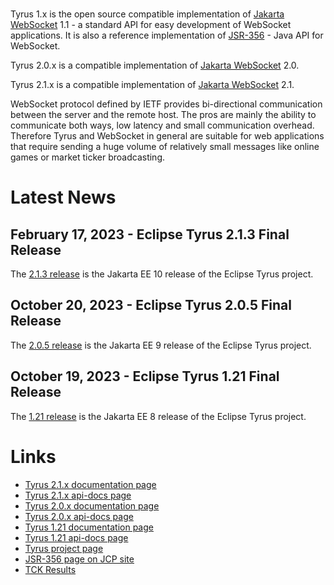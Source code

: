 <br/>

Tyrus 1.x is the open source compatible implementation of [Jakarta WebSocket](https://jakarta.ee/specifications/websocket/) 1.1 - a standard API for easy development of WebSocket applications. It is also 
a reference implementation of [JSR-356](https://jcp.org/en/jsr/detail?id=356) - Java API for WebSocket. 

Tyrus 2.0.x is a compatible implementation of [Jakarta WebSocket](https://jakarta.ee/specifications/websocket/) 2.0.

Tyrus 2.1.x is a compatible implementation of [Jakarta WebSocket](https://jakarta.ee/specifications/websocket/) 2.1.

WebSocket protocol defined by IETF provides bi-directional communication between 
the server and the remote host. The pros are mainly the ability to communicate 
both ways, low latency and small communication overhead. Therefore Tyrus and 
WebSocket in general are suitable for web applications that require sending 
a huge volume of relatively small messages like online games or market ticker 
broadcasting.

# <a name="Latest_News"></a>Latest News

## February 17, 2023 - Eclipse Tyrus 2.1.3 Final Release ##

The [2.1.3 release](https://github.com/eclipse-ee4j/tyrus/releases/tag/2.1.3)
is the Jakarta EE 10 release of the Eclipse Tyrus project.

## October 20, 2023 - Eclipse Tyrus 2.0.5 Final Release ##

The [2.0.5 release](https://github.com/eclipse-ee4j/tyrus/releases/tag/2.0.5)
is the Jakarta EE 9 release of the Eclipse Tyrus project.


## October 19, 2023 - Eclipse Tyrus 1.21 Final Release ##

The [1.21 release](https://github.com/eclipse-ee4j/tyrus/releases/tag/1.21)
is the Jakarta EE 8 release of the Eclipse Tyrus project.

# <a name="Links"></a>Links

- [Tyrus 2.1.x documentation page](https://eclipse-ee4j.github.io/tyrus-project.github.io/documentation/latest/index/)
- [Tyrus 2.1.x api-docs page](https://eclipse-ee4j.github.io/tyrus-project.github.io/apidocs/latest/)
- [Tyrus 2.0.x documentation page](https://eclipse-ee4j.github.io/tyrus-project.github.io/documentation/latest20x/index/)
- [Tyrus 2.0.x api-docs page](https://eclipse-ee4j.github.io/tyrus-project.github.io/apidocs/latest20x/)
- [Tyrus 1.21 documentation page](https://eclipse-ee4j.github.io/tyrus-project.github.io/documentation/latest1x/index/)
- [Tyrus 1.21 api-docs page](https://eclipse-ee4j.github.io/tyrus-project.github.io/apidocs/latest1x/)
- [Tyrus project page](https://projects.eclipse.org/projects/ee4j.tyrus)
- [JSR-356 page on JCP site](https://jcp.org/en/jsr/detail?id=356)
- [TCK Results](https://eclipse-ee4j.github.io/tyrus/TCK-Results.html)
